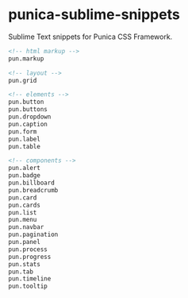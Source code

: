 # punica-sublime-snippets
Sublime Text snippets for Punica CSS Framework.

```html
<!-- html markup -->
pun.markup

<!-- layout -->
pun.grid

<!-- elements -->
pun.button
pun.buttons
pun.dropdown
pun.caption
pun.form
pun.label
pun.table

<!-- components -->
pun.alert
pun.badge
pun.billboard
pun.breadcrumb
pun.card
pun.cards
pun.list
pun.menu
pun.navbar
pun.pagination
pun.panel
pun.process
pun.progress
pun.stats
pun.tab
pun.timeline
pun.tooltip
```